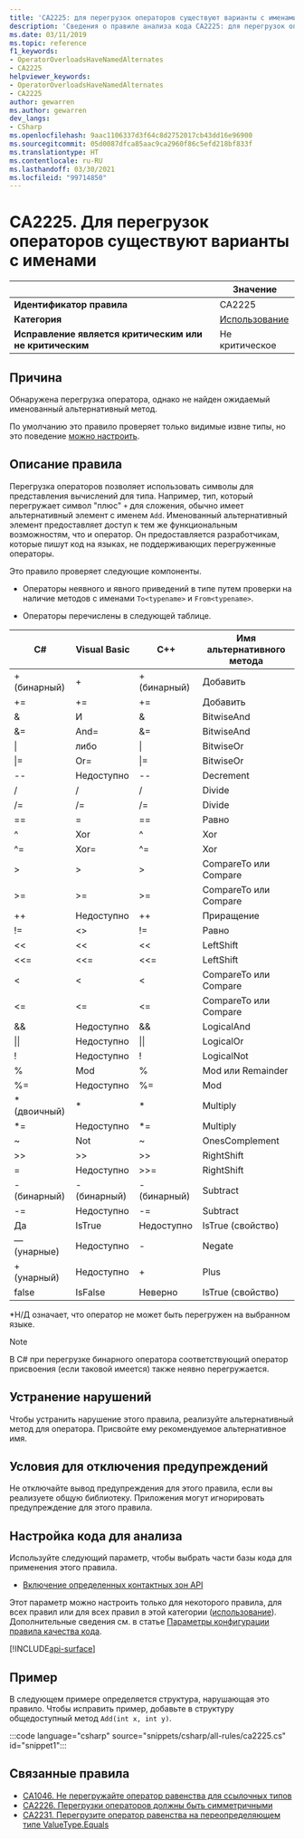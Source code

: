 ```yaml
---
title: 'CA2225: для перегрузок операторов существуют варианты с именами (анализ кода)'
description: 'Сведения о правиле анализа кода CA2225: для перегрузок операторов существуют варианты с именами'
ms.date: 03/11/2019
ms.topic: reference
f1_keywords:
- OperatorOverloadsHaveNamedAlternates
- CA2225
helpviewer_keywords:
- OperatorOverloadsHaveNamedAlternates
- CA2225
author: gewarren
ms.author: gewarren
dev_langs:
- CSharp
ms.openlocfilehash: 9aac1106337d3f64c8d2752017cb43dd16e96900
ms.sourcegitcommit: 05d0087dfca85aac9ca2960f86c5efd218bf833f
ms.translationtype: HT
ms.contentlocale: ru-RU
ms.lasthandoff: 03/30/2021
ms.locfileid: "99714850"
---
```

# <a name="ca2225-operator-overloads-have-named-alternates"></a>CA2225. Для перегрузок операторов существуют варианты с именами

| | Значение |
|-|-|
| **Идентификатор правила** |CA2225|
| **Категория** |[Использование](usage-warnings.md)|
| **Исправление является критическим или не критическим** |Не критическое|

## <a name="cause"></a>Причина

Обнаружена перегрузка оператора, однако не найден ожидаемый именованный альтернативный метод.

По умолчанию это правило проверяет только видимые извне типы, но это поведение [можно настроить](#configure-code-to-analyze).

## <a name="rule-description"></a>Описание правила

Перегрузка операторов позволяет использовать символы для представления вычислений для типа. Например, тип, который перегружает символ "плюс" `+` для сложения, обычно имеет альтернативный элемент с именем `Add`. Именованный альтернативный элемент предоставляет доступ к тем же функциональным возможностям, что и оператор. Он предоставляется разработчикам, которые пишут код на языках, не поддерживающих перегруженные операторы.

Это правило проверяет следующие компоненты.

- Операторы неявного и явного приведений в типе путем проверки на наличие методов с именами `To<typename>` и `From<typename>`.

- Операторы перечислены в следующей таблице.

|C#|Visual Basic|C++|Имя альтернативного метода|
|-|-|-|-|
|+ (бинарный)|+|+ (бинарный)|Добавить|
|+=|+=|+=|Добавить|
|&|И|&|BitwiseAnd|
|&=|And=|&=|BitwiseAnd|
|&#124;|либо|&#124;|BitwiseOr|
|&#124;=|Or=|&#124;=|BitwiseOr|
|--|Недоступно|--|Decrement|
|/|/|/|Divide|
|/=|/=|/=|Divide|
|==|=|==|Равно|
|^|Xor|^|Xor|
|^=|Xor=|^=|Xor|
|>|>|>|CompareTo или Compare|
|>=|>=|>=|CompareTo или Compare|
|++|Недоступно|++|Приращение|
|!=|<>|!=|Равно|
|<<|<<|<<|LeftShift|
|<<=|<<=|<<=|LeftShift|
|<|<|<|CompareTo или Compare|
|<=|<=|\<=|CompareTo или Compare|
|&&|Недоступно|&&|LogicalAnd|
|&#124;&#124;|Недоступно|&#124;&#124;|LogicalOr|
|!|Недоступно|!|LogicalNot|
|%|Mod|%|Mod или Remainder|
|%=|Недоступно|%=|Mod|
|\* (двоичный)|\*|\*|Multiply|
|\*=|Недоступно|\*=|Multiply|
|~|Not|~|OnesComplement|
|>>|>>|>>|RightShift|
=|Недоступно|>>=|RightShift|
|- (бинарный)|- (бинарный)|- (бинарный)|Subtract|
|-=|Недоступно|-=|Subtract|
|Да|IsTrue|Недоступно|IsTrue (свойство)|
|— (унарные)|Недоступно|-|Negate|
|+ (унарный)|Недоступно|+|Plus|
|false|IsFalse|Неверно|IsTrue (свойство)|

\*Н/Д означает, что оператор не может быть перегружен на выбранном языке.

> [!NOTE]
> В C# при перегрузке бинарного оператора соответствующий оператор присвоения (если таковой имеется) также неявно перегружается.

## <a name="how-to-fix-violations"></a>Устранение нарушений

Чтобы устранить нарушение этого правила, реализуйте альтернативный метод для оператора. Присвойте ему рекомендуемое альтернативное имя.

## <a name="when-to-suppress-warnings"></a>Условия для отключения предупреждений

Не отключайте вывод предупреждения для этого правила, если вы реализуете общую библиотеку. Приложения могут игнорировать предупреждение для этого правила.

## <a name="configure-code-to-analyze"></a>Настройка кода для анализа

Используйте следующий параметр, чтобы выбрать части базы кода для применения этого правила.

- [Включение определенных контактных зон API](#include-specific-api-surfaces)

Этот параметр можно настроить только для некоторого правила, для всех правил или для всех правил в этой категории ([использование](usage-warnings.md)). Дополнительные сведения см. в статье [Параметры конфигурации правила качества кода](../code-quality-rule-options.md).

[!INCLUDE[api-surface](~/includes/code-analysis/api-surface.md)]

## <a name="example"></a>Пример

В следующем примере определяется структура, нарушающая это правило. Чтобы исправить пример, добавьте в структуру общедоступный метод `Add(int x, int y)`.

:::code language="csharp" source="snippets/csharp/all-rules/ca2225.cs" id="snippet1":::

## <a name="related-rules"></a>Связанные правила

- [CA1046. Не перегружайте оператор равенства для ссылочных типов](ca1046.md)
- [CA2226. Перегрузки операторов должны быть симметричными](ca2226.md)
- [CA2231. Перегрузите оператор равенства на переопределяющем типе ValueType.Equals](ca2231.md)
